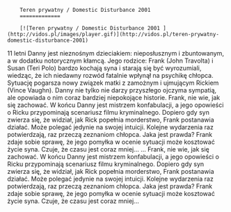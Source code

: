 
        Teren prywatny / Domestic Disturbance 2001 
        =============
        
        [![Teren prywatny / Domestic Disturbance 2001 ](http://vidos.pl/images/player.gif)](http://vidos.pl/teren-prywatny-domestic-disturbance-2001)
        
        
 11 letni Danny jest nieznośnym dzieciakiem: nieposłusznym i zbuntowanym, a w dodatku notorycznym kłamcą. Jego rodzice: Frank (John Travolta) i Susan (Teri Polo) bardzo kochają syna i starają się być wyrozumiali, wiedząc, że ich niedawny rozwód fatalnie wpłynął na psychikę chłopca. Sytuację pogarsza nowy związek matki z zamożnym i ujmującym Rickiem (Vince Vaughn). Danny nie tylko nie darzy przyszłego ojczyma sympatią, ale opowiada o nim coraz bardziej niepokojące historie. Frank, nie wie, jak się zachować. W końcu Danny jest mistrzem konfabulacji, a jego opowieści o Ricku przypominają scenariusz filmu kryminalnego. Dopiero gdy syn zwierza się, że widział, jak Rick popełnia morderstwo, Frank postanawia działać. Może polegać jedynie na swojej intuicji. Kolejne wydarzenia raz potwierdzają, raz przeczą zeznaniom chłopca. Jaka jest prawda? Frank zdaje sobie sprawę, że jego pomyłka w ocenie sytuacji może kosztować życie syna. Czuje, że czasu jest coraz mniej...  ... Frank, nie wie, jak się zachować. W końcu Danny jest mistrzem konfabulacji, a jego opowieści o Ricku przypominają scenariusz filmu kryminalnego. Dopiero gdy syn zwierza się, że widział, jak Rick popełnia morderstwo, Frank postanawia działać. Może polegać jedynie na swojej intuicji. Kolejne wydarzenia raz potwierdzają, raz przeczą zeznaniom chłopca. Jaka jest prawda? Frank zdaje sobie sprawę, że jego pomyłka w ocenie sytuacji może kosztować życie syna. Czuje, że czasu jest coraz mniej...
    